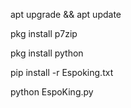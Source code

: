 apt upgrade && apt update

pkg install p7zip

pkg install python

pip install -r Espoking.txt

python EspoKing.py
